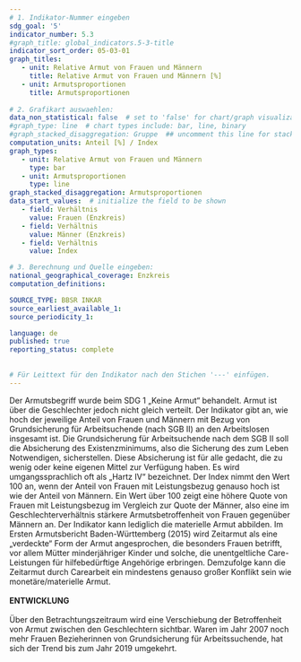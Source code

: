 ```yaml
---
# 1. Indikator-Nummer eingeben 
sdg_goal: '5'
indicator_number: 5.3
#graph_title: global_indicators.5-3-title
indicator_sort_order: 05-03-01
graph_titles:
   - unit: Relative Armut von Frauen und Männern
     title: Relative Armut von Frauen und Männern [%]
   - unit: Armutsproportionen
     title: Armutsproportionen
 
# 2. Grafikart auswaehlen: 
data_non_statistical: false  # set to 'false' for chart/graph visualization 
#graph_type: line  # chart types include: bar, line, binary 
#graph_stacked_disaggregation: Gruppe  ## uncomment this line for stacked bars. eplace 'Geschlecht' with the field of aggregation. 
computation_units: Anteil [%] / Index
graph_types:
   - unit: Relative Armut von Frauen und Männern
     type: bar
   - unit: Armutsproportionen
     type: line
graph_stacked_disaggregation: Armutsproportionen
data_start_values:  # initialize the field to be shown  
   - field: Verhältnis 
     value: Frauen (Enzkreis)
   - field: Verhältnis 
     value: Männer (Enzkreis)
   - field: Verhältnis 
     value: Index

# 3. Berechnung und Quelle eingeben: 
national_geographical_coverage: Enzkreis
computation_definitions: 

SOURCE_TYPE: BBSR INKAR 
source_earliest_available_1: 
source_periodicity_1: 

language: de   
published: true 
reporting_status: complete
 
 
# Für Leittext für den Indikator nach den Stichen '---' einfügen. 
---
```


Der Armutsbegriff wurde beim SDG 1 „Keine Armut“ behandelt. Armut ist über die Geschlechter jedoch nicht gleich verteilt. Der Indikator gibt an, wie hoch der jeweilige Anteil von Frauen und Männern mit Bezug von Grundsicherung für Arbeitsuchende (nach SGB II) an den Arbeitslosen insgesamt ist. Die Grundsicherung für Arbeitsuchende nach dem SGB II soll die Absicherung des Existenzminimums, also die Sicherung des zum Leben Notwendigen, sicherstellen. Diese Absicherung ist für alle gedacht, die zu wenig oder keine eigenen Mittel zur Verfügung haben. Es wird umgangssprachlich oft als „Hartz IV“ bezeichnet. Der Index nimmt den Wert 100 an, wenn der Anteil von Frauen mit Leistungsbezug genauso hoch ist wie der Anteil von Männern. Ein Wert über 100 zeigt eine höhere Quote von Frauen mit Leistungsbezug im Vergleich zur Quote der Männer, also eine im Geschlechterverhältnis stärkere Armutsbetroffenheit von Frauen gegenüber Männern an. Der Indikator kann lediglich die materielle Armut abbilden. Im Ersten Armutsbericht Baden-Württemberg (2015) wird Zeitarmut als eine „verdeckte“ Form der Armut angesprochen, die besonders Frauen betrifft, vor allem Mütter minderjähriger Kinder und solche, die unentgeltliche Care-Leistungen für hilfebedürftige Angehörige erbringen. Demzufolge kann die Zeitarmut durch Carearbeit ein mindestens genauso großer Konflikt sein wie monetäre/materielle Armut. <br>
<br>
**ENTWICKLUNG** <br>
<br>
Über den Betrachtungszeitraum wird eine Verschiebung der Betroffenheit von Armut zwischen den Geschlechtern sichtbar. Waren im Jahr 2007 noch mehr Frauen Bezieherinnen von Grundsicherung für Arbeitssuchende, hat sich der Trend bis zum Jahr 2019 umgekehrt.
